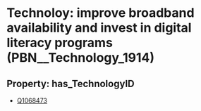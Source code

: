 # Technoloy: __improve broadband availability and invest in digital literacy programs__ (PBN__Technology_1914)

## Property: has_TechnologyID

* [Q1068473](Q1068473)

